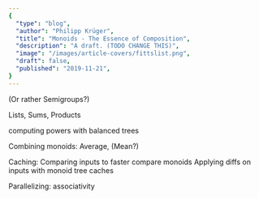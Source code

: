 ```yaml
---
{
  "type": "blog",
  "author": "Philipp Krüger",
  "title": "Monoids - The Essence of Composition",
  "description": "A draft. (TODO CHANGE THIS)",
  "image": "/images/article-covers/fittslist.png",
  "draft": false,
  "published": "2019-11-21",
}
---
```


(Or rather Semigroups?)

Lists, Sums, Products

computing powers with balanced trees

Combining monoids: Average, (Mean?)

Caching:
  Comparing inputs to faster compare monoids
  Applying diffs on inputs with monoid tree caches

Parallelizing: associativity
